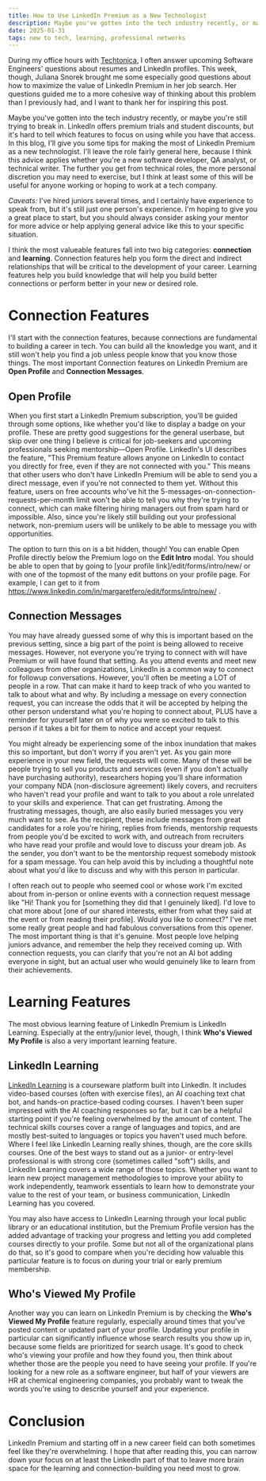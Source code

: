 ```yaml
---
title: How to Use LinkedIn Premium as a New Technologist
description: Maybe you've gotten into the tech industry recently, or maybe you're still trying to break in. LinkedIn offers premium trials, but it's hard to tell which features to focus on when you have limited time. In this blog, I'll give you some tips for making the most of LinkedIn Premium as a new technologist.
date: 2025-01-31
tags: new to tech, learning, professional networks
---
```


During my office hours with [Techtonica](https://www.techtonica.org/), I often answer upcoming Software Engineers' questions about resumes and LinkedIn profiles. This week,
though, Juliana Snorek brought me some especially good questions about how to maximize the value of LinkedIn Premium in her job search. Her questions guided me to a more
cohesive way of thinking about this problem than I previously had, and I want to thank her for inspiring this post.

Maybe you've gotten into the tech industry recently, or maybe you're still trying to break in. LinkedIn offers premium trials and student discounts, but it's hard 
to tell which features to focus on using while you have that access. In this blog, I'll give you some tips for making the most of LinkedIn Premium as a new technologist. 
I'll leave the role fairly general here, because I think this advice applies whether you're a new software developer, QA analyst, or technical writer. The further you get from 
technical roles, the more personal discretion you may need to exercise, but I think at least some of this will be useful for anyone working or hoping to work at a tech company.

_Caveats:_ I've hired juniors several times, and I certainly have experience to speak from, but it's still just one person's experience. I'm hoping to give
you a great place to start, but you should always consider asking your mentor for more advice or help applying general advice like this to your specific situation. 

I think the most valueable features fall into two big categories: **connection** and **learning**. Connection features help you form the direct and indirect relationships that will be critical to the development of your career. Learning features help you build knowledge that will help you build better connections or perform better in your 
new or desired role.

# Connection Features
I'll start with the connection features, because connections are fundamental to building a career in tech. You can build all the knowledge you want, and it still won't help
you find a job unless people know that you know those things. The most important Connection features on LinkedIn Premium are **Open Profile** and **Connection Messages**. 

## Open Profile
When you first start a LinkedIn Premium subscription, you'll be guided through some options, like whether you'd like to display a badge on your profile. These are pretty good
suggestions for the general userbase, but skip over one thing I believe is critical for job-seekers and upcoming professionals seeking mentorship—Open Profile. LinkedIn's UI
describes the feature, "This Premium feature allows anyone on LinkedIn to contact you directly for free, even if they are not connected with you." This means that other users
who don't have LinkedIn Premium will be able to send you a direct message, even if you're not connected to them yet. Without this feature, users on free accounts who've hit 
the 5-messages-on-connection-requests-per-month limit won't be able to tell you why they're trying to connect, which can make filtering hiring managers out from spam hard or
impossible. Also, since you're likely still building out your professional network, non-premium users will be unlikely to be able to message you with opportunities.

The option to turn this on is a bit hidden, though! You can enable Open Profile directly below the Premium logo on the **Edit Intro** modal. You should be able to open that 
by going to [your profile link]/edit/forms/intro/new/ or with one of the topmost of the many edit buttons on your profile page. For example, I can get to it 
from https://www.linkedin.com/in/margaretfero/edit/forms/intro/new/ . 

## Connection Messages
You may have already guessed some of why this is important based on the previous setting, since a big part of the point is being allowed to receive messages. However, not 
everyone you're trying to connect with will have Premium or will have found that setting. As you attend events and meet new colleagues from other organizations, LinkedIn is 
a common way to connect for followup conversations. However, you'll often be meeting a LOT of people in a row. That can make it hard to keep track of who you wanted to talk to
about what and why. By including a message on every connection request, you can increase the odds that it will be accepted by helping the other person understand what you're
hoping to connect about, PLUS have a reminder for yourself later on of why you were so excited to talk to this person if it takes a bit for them to notice and accept your
request. 

You might already be experiencing some of the inbox inundation that makes this so important, but don't worry if you aren't yet. As you gain more experience in your
new field, the requests will come. Many of these will be people trying to sell you products and services (even if you don't actually have purchasing authority), researchers
hoping you'll share information your company NDA (non-disclosure agreement) likely covers, and recruiters who haven't read your profile and want to talk to you about a role 
unrelated to your skills and experience. That can get frustrating. Among the frustrating messages, though, are also easily buried messages you very much want to see. As the 
recipient, these include messages from great candidates for a role you're hiring, replies from friends, mentorship requests from people you'd be excited to work with, and
outreach from recruiters who have read your profile and would love to discuss your dream job. As the sender, you don't want to be the mentorship request somebody mistook for
a spam message. You can help avoid this by including a thoughtful note about what you'd like to discuss and why with this person in particular. 

I often reach out to people who seemed cool or whose work I'm excited about from in-person or online events with a connection request message like "Hi! Thank you for 
[something they did that I genuinely liked]. I'd love to chat more about [one of our shared interests, either from what they said at the event or from reading their profile]. 
Would you like to connect?" I've met some really great people and had fabulous conversations from this opener. The most important thing is that it's genuine. Most people love
helping juniors advance, and remember the help they received coming up. With connection requests, you can clarify that you're not an AI bot adding everyone in sight, but an 
actual user who would genuinely like to learn from their achievements.

# Learning Features
The most obvious learning feature of LinkedIn Premium is LinkedIn Learning. Especially at the entry/junior level, though, I think **Who's Viewed My Profile** is also a very 
important learning feature.

## LinkedIn Learning
[LinkedIn Learning](https://www.linkedin.com/learning/) is a courseware platform built into LinkedIn. It includes video-based courses (often with exercise files), an AI 
coaching text chat bot, and hands-on practice-based coding courses. I haven't been super impressed with the AI coaching responses so far, but it can be a helpful starting
point if you're feeling overwhelmed by the amount of content. The technical skills courses cover a range of languages and topics, and are mostly best-suited to languages or 
topics you haven't used much before. Where I feel like LinkedIn Learning really shines, though, are the core skills courses. One of the best ways to stand out as a junior- 
or entry-level professional is with strong core (sometimes called "soft") skills, and LinkedIn Learning covers a wide range of those topics. Whether you want to learn new
project management methodologies to improve your ability to work independently, teamwork essentials to learn how to demonstrate your value to the rest of your team, or business
communication, LinkedIn Learning has you covered.

You may also have access to LinkedIn Learning through your local public library or an educational institution, but the Premium Profile version has the added advantage of 
tracking your progress and letting you add completed courses directly to your profile. Some but not all of the organizational plans do that, so it's good to compare when you're 
deciding how valuable this particular feature is to focus on during your trial or early premium membership.


## Who's Viewed My Profile
Another way you can learn on LinkedIn Premium is by checking the **Who's Viewed My Profile** feature regularly, especially around times that you've posted content or updated
part of your profile. Updating your profile in particular can significantly influence whose search results you show up in, because some fields are prioritized for search usage. 
It's good to check who's viewing your profile and how they found you, then think about whether those are the people you need to have seeing your profile. If you're looking for
a new role as a software engineer, but half of your viewers are HR at chemical engineering companies, you probably want to tweak the words you're using to describe yourself
and your experience.

# Conclusion
LinkedIn Premium and starting off in a new career field can both sometimes feel like they're overwhelming. I hope that after reading this, you can narrow down your focus on 
at least the LinkedIn part of that to leave more brain space for the learning and connection-building you need most to grow.